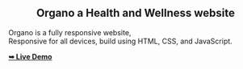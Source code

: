 
<div>
  <h2 align="center">Organo a Health and Wellness website</h2>

Organo is a fully responsive website, <br />Responsive for all devices, build using HTML, CSS, and JavaScript.

  <a href="https://harsh6183.github.io/organo/"><strong>➥ Live Demo</strong></a>

</div>

